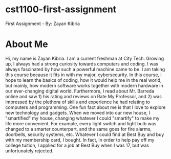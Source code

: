 # cst1100-first-assignment
First Assignment - By: Zayan Kibria
# About Me  
Hi, my name is Zayan Kibria. I am a current freshman at City Tech. Growing up, I always had a strong curiosity towards computers and coding. I was always fascinated by how such a powerful machine came to be. I am taking this course because it fits in with my major, cybersecurity. In this course, I hope to learn the basics of coding, how it would help me in the real world, but mainly, how modern software works together with modern hardware in our ever-changing digital world. Furthermore, I read about Mr. Barreda online and saw 1) his rating and reviews on Rate My Professor, and 2) was impressed by the plethora of skills and experience he had relating to computers and programming. One fun fact about me is that I love to explore new technology and gadgets. When we moved into our new house, I "smartified" my house, changing whatever I could "smartify" to make my life more convenient. For example, every light switch and light bulb was changed to a smarter counterpart, and the same goes for fire alarms, doorbells, security systems, etc. Whatever I could find at Best Buy and buy with my membership card, I bought. In fact, in order to help pay off my college tuition, I applied for a job at Best Buy when I was 17, but was unfortunately rejected. 
